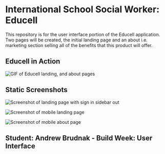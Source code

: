 # International School Social Worker: Educell

This repository is for the user interface portion of the Educell application. Two pages will be created, the initial landing page and an about i.e. marketing section selling all of the benefits that this product will offer.

## Educell in Action

<img src="https://media.giphy.com/media/QK45asDZPwZAqrZQY9/giphy.gif" alt="GIF of Educell landing, and about pages">

## Static Screenshots

![Screenshot of landing page with sign in sidebar out](https://i.imgur.com/O8EBY1p.png)

![Screenshot of mobile landing page](https://i.imgur.com/u8MF4Zy.png)

![Screenshot of mobile about page](https://i.imgur.com/Ei08kjX.png)

## Student: Andrew Brudnak - Build Week: User Interface
